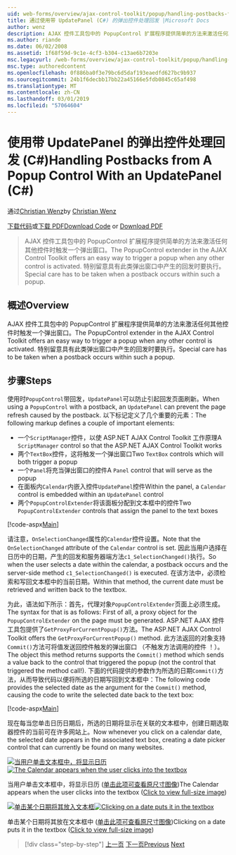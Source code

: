 ```yaml
---
uid: web-forms/overview/ajax-control-toolkit/popup/handling-postbacks-from-a-popup-control-with-an-updatepanel-cs
title: 通过使用带 UpdatePanel (C#) 的弹出控件处理回发 |Microsoft Docs
author: wenz
description: AJAX 控件工具包中的 PopupControl 扩展程序提供简单的方法来激活任何其他控件时触发一个弹出窗口。 特别注意必须为其拍摄...
ms.author: riande
ms.date: 06/02/2008
ms.assetid: 1f68f59d-9c1e-4cf3-b304-c13ae6b7203e
msc.legacyurl: /web-forms/overview/ajax-control-toolkit/popup/handling-postbacks-from-a-popup-control-with-an-updatepanel-cs
msc.type: authoredcontent
ms.openlocfilehash: 0f886ba0f3e79bc6d5daf193eaedfd627bc9b937
ms.sourcegitcommit: 24b1f6decbb17bb22a45166e5fdb0845c65af498
ms.translationtype: MT
ms.contentlocale: zh-CN
ms.lasthandoff: 03/01/2019
ms.locfileid: "57064604"
---
```

<a name="handling-postbacks-from-a-popup-control-with-an-updatepanel-c"></a><span data-ttu-id="290b5-104">使用带 UpdatePanel 的弹出控件处理回发 (C#)</span><span class="sxs-lookup"><span data-stu-id="290b5-104">Handling Postbacks from A Popup Control With an UpdatePanel (C#)</span></span>
====================
<span data-ttu-id="290b5-105">通过[Christian Wenz](https://github.com/wenz)</span><span class="sxs-lookup"><span data-stu-id="290b5-105">by [Christian Wenz](https://github.com/wenz)</span></span>

<span data-ttu-id="290b5-106">[下载代码](http://download.microsoft.com/download/9/3/f/93f8daea-bebd-4821-833b-95205389c7d0/PopupControl2.cs.zip)或[下载 PDF](http://download.microsoft.com/download/2/d/c/2dc10e34-6983-41d4-9c08-f78f5387d32b/popupcontrol2CS.pdf)</span><span class="sxs-lookup"><span data-stu-id="290b5-106">[Download Code](http://download.microsoft.com/download/9/3/f/93f8daea-bebd-4821-833b-95205389c7d0/PopupControl2.cs.zip) or [Download PDF](http://download.microsoft.com/download/2/d/c/2dc10e34-6983-41d4-9c08-f78f5387d32b/popupcontrol2CS.pdf)</span></span>

> <span data-ttu-id="290b5-107">AJAX 控件工具包中的 PopupControl 扩展程序提供简单的方法来激活任何其他控件时触发一个弹出窗口。</span><span class="sxs-lookup"><span data-stu-id="290b5-107">The PopupControl extender in the AJAX Control Toolkit offers an easy way to trigger a popup when any other control is activated.</span></span> <span data-ttu-id="290b5-108">特别留意具有此类弹出窗口中产生的回发时要执行。</span><span class="sxs-lookup"><span data-stu-id="290b5-108">Special care has to be taken when a postback occurs within such a popup.</span></span>


## <a name="overview"></a><span data-ttu-id="290b5-109">概述</span><span class="sxs-lookup"><span data-stu-id="290b5-109">Overview</span></span>

<span data-ttu-id="290b5-110">AJAX 控件工具包中的 PopupControl 扩展程序提供简单的方法来激活任何其他控件时触发一个弹出窗口。</span><span class="sxs-lookup"><span data-stu-id="290b5-110">The PopupControl extender in the AJAX Control Toolkit offers an easy way to trigger a popup when any other control is activated.</span></span> <span data-ttu-id="290b5-111">特别留意具有此类弹出窗口中产生的回发时要执行。</span><span class="sxs-lookup"><span data-stu-id="290b5-111">Special care has to be taken when a postback occurs within such a popup.</span></span>

## <a name="steps"></a><span data-ttu-id="290b5-112">步骤</span><span class="sxs-lookup"><span data-stu-id="290b5-112">Steps</span></span>

<span data-ttu-id="290b5-113">使用时`PopupControl`带回发，`UpdatePanel`可以防止引起回发页面刷新。</span><span class="sxs-lookup"><span data-stu-id="290b5-113">When using a `PopupControl` with a postback, an `UpdatePanel` can prevent the page refresh caused by the postback.</span></span> <span data-ttu-id="290b5-114">以下标记定义了几个重要的元素：</span><span class="sxs-lookup"><span data-stu-id="290b5-114">The following markup defines a couple of important elements:</span></span>

- <span data-ttu-id="290b5-115">一个`ScriptManager`控件，以使 ASP.NET AJAX Control Toolkit 工作原理</span><span class="sxs-lookup"><span data-stu-id="290b5-115">A `ScriptManager` control so that the ASP.NET AJAX Control Toolkit works</span></span>
- <span data-ttu-id="290b5-116">两个`TextBox`控件，这将触发一个弹出窗口</span><span class="sxs-lookup"><span data-stu-id="290b5-116">Two `TextBox` controls which will both trigger a popup</span></span>
- <span data-ttu-id="290b5-117">一个`Panel`将充当弹出窗口的控件</span><span class="sxs-lookup"><span data-stu-id="290b5-117">A `Panel` control that will serve as the popup</span></span>
- <span data-ttu-id="290b5-118">在面板内`Calendar`内嵌入控件`UpdatePanel`控件</span><span class="sxs-lookup"><span data-stu-id="290b5-118">Within the panel, a `Calendar` control is embedded within an `UpdatePanel` control</span></span>
- <span data-ttu-id="290b5-119">两个`PopupControlExtender`将该面板分配到文本框中的控件</span><span class="sxs-lookup"><span data-stu-id="290b5-119">Two `PopupControlExtender` controls that assign the panel to the text boxes</span></span>

[!code-aspx[Main](handling-postbacks-from-a-popup-control-with-an-updatepanel-cs/samples/sample1.aspx)]

<span data-ttu-id="290b5-120">请注意，`OnSelectionChanged`属性的`Calendar`控件设置。</span><span class="sxs-lookup"><span data-stu-id="290b5-120">Note that the `OnSelectionChanged` attribute of the `Calendar` control is set.</span></span> <span data-ttu-id="290b5-121">因此当用户选择在日历中的日期，产生的回发和服务器端方法`c1_SelectionChanged()`执行。</span><span class="sxs-lookup"><span data-stu-id="290b5-121">So when the user selects a date within the calendar, a postback occurs and the server-side method `c1_SelectionChanged()` is executed.</span></span> <span data-ttu-id="290b5-122">在该方法中，必须检索和写回文本框中的当前日期。</span><span class="sxs-lookup"><span data-stu-id="290b5-122">Within that method, the current date must be retrieved and written back to the textbox.</span></span>

<span data-ttu-id="290b5-123">为此，语法如下所示：首先，代理对象`PopupControlExtender`页面上必须生成。</span><span class="sxs-lookup"><span data-stu-id="290b5-123">The syntax for that is as follows: First of all, a proxy object for the `PopupControlExtender` on the page must be generated.</span></span> <span data-ttu-id="290b5-124">ASP.NET AJAX 控件工具包提供了`GetProxyForCurrentPopup()`方法。</span><span class="sxs-lookup"><span data-stu-id="290b5-124">The ASP.NET AJAX Control Toolkit offers the `GetProxyForCurrentPopup()` method.</span></span> <span data-ttu-id="290b5-125">此方法返回的对象支持`Commit()`方法可将值发送回控件触发的弹出窗口 （不触发方法调用的控件 ！）。</span><span class="sxs-lookup"><span data-stu-id="290b5-125">The object this method returns supports the `Commit()` method which sends a value back to the control that triggered the popup (not the control that triggered the method call!).</span></span> <span data-ttu-id="290b5-126">下面的代码提供的参数作为所选的日期`Commit()`方法，从而导致代码以便将所选的日期写回到文本框中：</span><span class="sxs-lookup"><span data-stu-id="290b5-126">The following code provides the selected date as the argument for the `Commit()` method, causing the code to write the selected date back to the text box:</span></span>

[!code-aspx[Main](handling-postbacks-from-a-popup-control-with-an-updatepanel-cs/samples/sample2.aspx)]

<span data-ttu-id="290b5-127">现在每当您单击日历日期后，所选的日期将显示在关联的文本框中，创建日期选取器控件的当前可在许多网站上。</span><span class="sxs-lookup"><span data-stu-id="290b5-127">Now whenever you click on a calendar date, the selected date appears in the associated text box, creating a date picker control that can currently be found on many websites.</span></span>


<span data-ttu-id="290b5-128">[![当用户单击文本框中，将显示日历](handling-postbacks-from-a-popup-control-with-an-updatepanel-cs/_static/image2.png)](handling-postbacks-from-a-popup-control-with-an-updatepanel-cs/_static/image1.png)</span><span class="sxs-lookup"><span data-stu-id="290b5-128">[![The Calendar appears when the user clicks into the textbox](handling-postbacks-from-a-popup-control-with-an-updatepanel-cs/_static/image2.png)](handling-postbacks-from-a-popup-control-with-an-updatepanel-cs/_static/image1.png)</span></span>

<span data-ttu-id="290b5-129">当用户单击文本框中，将显示日历 ([单击此项可查看原尺寸图像](handling-postbacks-from-a-popup-control-with-an-updatepanel-cs/_static/image3.png))</span><span class="sxs-lookup"><span data-stu-id="290b5-129">The Calendar appears when the user clicks into the textbox ([Click to view full-size image](handling-postbacks-from-a-popup-control-with-an-updatepanel-cs/_static/image3.png))</span></span>


<span data-ttu-id="290b5-130">[![单击某个日期将其放入文本框](handling-postbacks-from-a-popup-control-with-an-updatepanel-cs/_static/image5.png)](handling-postbacks-from-a-popup-control-with-an-updatepanel-cs/_static/image4.png)</span><span class="sxs-lookup"><span data-stu-id="290b5-130">[![Clicking on a date puts it in the textbox](handling-postbacks-from-a-popup-control-with-an-updatepanel-cs/_static/image5.png)](handling-postbacks-from-a-popup-control-with-an-updatepanel-cs/_static/image4.png)</span></span>

<span data-ttu-id="290b5-131">单击某个日期将其放在文本框中 ([单击此项可查看原尺寸图像](handling-postbacks-from-a-popup-control-with-an-updatepanel-cs/_static/image6.png))</span><span class="sxs-lookup"><span data-stu-id="290b5-131">Clicking on a date puts it in the textbox ([Click to view full-size image](handling-postbacks-from-a-popup-control-with-an-updatepanel-cs/_static/image6.png))</span></span>

> [!div class="step-by-step"]
> <span data-ttu-id="290b5-132">[上一页](using-multiple-popup-controls-cs.md)
> [下一页](handling-postbacks-from-a-popup-control-without-an-updatepanel-cs.md)</span><span class="sxs-lookup"><span data-stu-id="290b5-132">[Previous](using-multiple-popup-controls-cs.md)
[Next](handling-postbacks-from-a-popup-control-without-an-updatepanel-cs.md)</span></span>
